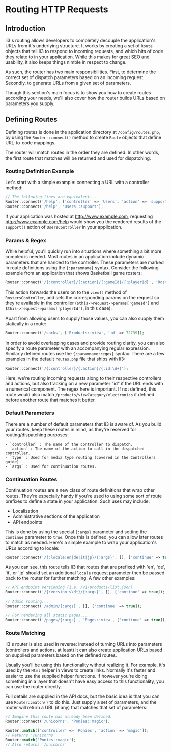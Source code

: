 # Routing HTTP Requests

## Introduction

li3's routing allows developers to completely decouple the application's URLs from it's underlying structure. It works by creating a set of `Route` objects that tell li3 to respond to incoming requests, and which bits of code they relate to in your application. While this makes for great SEO and usability, it also keeps things nimble in respect to change.

As such, the router has two main responsibilities. First, to determine the correct set of dispatch parameters based on an incoming request. Secondly, to generate URLs from a given set of parameters.

Though this section's main focus is to show you how to create routes according your needs, we'll also cover how the router builds URLs based on parameters you supply.

## Defining Routes

Defining routes is done in the application directory at `/config/routes.php`, by using the `Router::connect()` method to create `Route` objects that define URL-to-code mappings.

<div class="note note-info">
	The router will match routes in the order they are defined. In other words, the first route that matches will be returned and used for dispatching.
</div>

### Routing Definition Example

Let's start with a simple example: connecting a URL with a controller method:

```php
// The following lines are equivalent...
Router::connect('/help', ['controller' => 'Users', 'action' => 'support']);
Router::connect('/help', 'Users::support');
```

If your application was hosted at http://www.example.com, requesting http://www.example.com/help would show you the rendered results of the `support()` action of `UsersController` in your application. 

### Params & Regex

While helpful, you'll quickly run into situations where something a bit more complex is needed. Most routes in an application include dynamic parameters that are handed to the controller. These parameters are marked in route definitions using the `{:paramname}` syntax. Consider the following example from an application that shows Basketball game rosters:

```php
Router::connect('/{:controller}/{:action}/{:gameId}/{:playerId}', 'Rosters::view');
```

This action forwards the users on to the `view()` method of `RostersController`, and sets the corresponding params on the request so they're available in the controller (`$this->request->params['gameId']` and `$this->request->params['playerId']`, in this case).

Apart from allowing users to supply those values, you can also supply them statically in a route:

```php
Router::connect('/socks', ['Products::view', 'id' => 72739]);
```

In order to avoid overlapping cases and provide routing clarity, you can also specify a route parameter with an accompanying regular expression. Similarly defined routes use the `{:paramname:regex}` syntax. There are a few examples in the default `routes.php` file that ships with li3:

```php
Router::connect('/{:controller}/{:action}/{:id:\d+}');
```

Here, we're routing incoming requests along to their respective controllers and actions, but also tracking on a new parameter "id" if the URL ends with a numerical component. The regex here is important. If not defined, this route would also match `/products/viewCategory/electronics` if defined before another route that matches it better.

### Default Parameters

There are a number of default parameters that li3 is aware of. As you build your routes, keep these routes in mind, as they're reserved for routing/dispatching purposes:

	- `controller` : The name of the controller to dispatch.
	- `action` : The name of the action to call in the dispatched controller.
	- `type` : Used for media type routing (covered in the Controllers guide).
	- `args` : Used for continuation routes.

### Continuation Routes

Continuation routes are a new class of route definitions that wrap other routes. They're especially handy if you're used to using some sort of route prefixes to define a state in your application. Such uses may include:

 - Localization
 - Administrative sections of the application
 - API endpoints

This is done by using the special `{:args}` parameter and setting the `continue` parameter to `true`. Once this is defined, you can allow later routes to match as needed. Here's a simple example to wrap your application's URLs according to locale:

```php
Router::connect('/{:locale:en|de|it|jp}/{:args}', [], ['continue' => true]);
```

As you can see, this route tells li3 that routes that are prefixed with 'en', 'de', 'it', or 'jp' should set an additional `locale` request parameter then be passed back to the router for further matching. A few other examples:

```php
// API endpoint versioning (i.e. /v1/products/list.json)
Router::connect('/{:version:v\d+}/{:args}', [], ['continue' => true]);

// Admin routing...
Router::connect('/admin/{:args}', [], ['continue' => true]);

// For rendering all static pages...
Router::connect('/pages/{:args}', 'Pages::view', ['continue' => true]);
```

### Route Matching

li3's router is also used in reverse: instead of turning URLs into parameters (controllers and actions, at least) it can also create application URLs based on supplied parameters based on the defined routes.

Usually you'll be using this functionality without realizing it. For example, it's used by the `Html` helper in views to create links. Normally it's faster and easier to use the supplied helper functions. If however you're doing something in a layer that doesn't have easy access to this functionality, you can use the router directly.

Full details are supplied in the API docs, but the basic idea is that you can use `Router::match()` to do this. Just supply a set of parameters, and the router will return a URL (if any) that matches that set of parameters:

```php
// Imagine this route has already been defined:
Router::connect('/unicorns', 'Ponies::magic');

Router::match(['controller' => 'Ponies', 'action' => 'magic']);
// Returns '/unicorns'
Router::match('Ponies::magic');
// Also returns '/unicorns'
```

